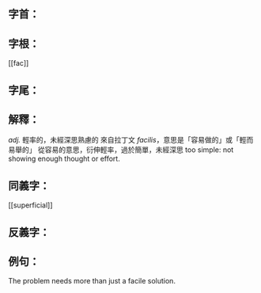 
## 字首：

## 字根：
[[fac]]

## 字尾：


## 解釋：
*adj.*
輕率的，未經深思熟慮的
來自拉丁文 _facilis_，意思是「容易做的」或「輕而易舉的」
從容易的意思，衍伸輕率，過於簡單，未經深思
too simple: not showing enough thought or effort.


## 同義字：
[[superficial]]

## 反義字：

## 例句：
The problem needs more than just a facile solution.

